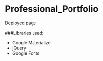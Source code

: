 # Professional_Portfolio

<a href="https://rehlingera.githubio/Professional_Portfolio" target="_blank">Deployed page</a>
<br />
<br />
###Libraries used:
<ul>
  <li>Google Materialize</li>
  <li>jQuery</li>
  <li>Google Fonts</li>
 </ul>
